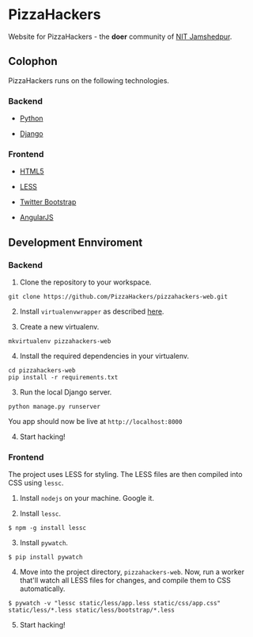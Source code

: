 # PizzaHackers

Website for PizzaHackers - the __doer__ community of [NIT Jamshedpur](http://nitjsr.ac.in).

## Colophon

PizzaHackers runs on the following technologies.

### Backend

- [Python](http://python.org)

- [Django](https://www.djangoproject.com)

### Frontend

- [HTML5](http://html5rocks.org)

- [LESS](http://lesscss.org)

- [Twitter Bootstrap](http://getbootstrap.com)

- [AngularJS](http://angularjs.org)

## Development Ennviroment

### Backend

1. Clone the repository to your workspace.
```
git clone https://github.com/PizzaHackers/pizzahackers-web.git
```

2. Install `virtualenvwrapper` as described [here](http://virtualenvwrapper.readthedocs.org/en/latest/install.html#basic-installation).

3. Create a new virtualenv.
```
mkvirtualenv pizzahackers-web
```

4. Install the required dependencies in your virtualenv.
```
cd pizzahackers-web
pip install -r requirements.txt
```

3. Run the local Django server.
```
python manage.py runserver
```
You app should now be live at `http://localhost:8000`

4. Start hacking!

### Frontend

The project uses LESS for styling. The LESS files are then compiled into CSS using `lessc`.

1. Install `nodejs` on your machine. Google it.

2. Install `lessc`.
```
$ npm -g install lessc
```

3. Install `pywatch`.
```
$ pip install pywatch
```

4. Move into the project directory, `pizzahackers-web`. Now, run a worker that'll watch all LESS files for changes, and compile them to CSS automatically.
```
$ pywatch -v "lessc static/less/app.less static/css/app.css" static/less/*.less static/less/bootstrap/*.less
```

5. Start hacking!
